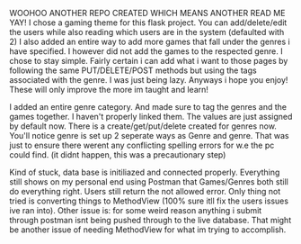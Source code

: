 WOOHOO ANOTHER REPO CREATED WHICH MEANS ANOTHER READ ME YAY!
I chose a gaming theme for this flask project. You can add/delete/edit the users while also reading which users are in the system (defaulted with 2)
I also added an entire way to add more games that fall under the genres i have specified. I however did not add the games to the respected genre. I chose to stay simple. 
Fairly certain i can add what i want to those pages by following the same PUT/DELETE/POST methods but using the tags associated with the genre. I was just being lazy. 
Anyways i hope you enjoy! These will only improve the more im taught and learn! 

I added an entire genre category. And made sure to tag the genres and the games together. I haven't properly linked them. The values are just assigned by default now. 
There is a create/get/put/delete created for genres now. 
You'll notice genre is set up 2 seperate ways as Genre and genre. That was just to ensure there werent any conflicting spelling errors for w.e the pc could find. (it didnt happen, this was a precautionary step)



Kind of stuck, data base is initiliazed and connected properly. Everything still shows on my personal end using Postman that Games/Genres both still do everything right. Users still return the not allowed error. 
Only thing not tried is converting things to MethodView (100% sure itll fix the users issues ive ran into). 
Other issue is: for some weird reason anything i submit through postman isnt being pushed through to the live database. That might be another issue of needing MethodView for what im trying to accomplish. 
